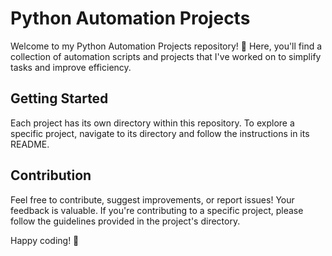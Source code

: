 # Python Automation Projects

Welcome to my Python Automation Projects repository! 🚀 Here, you'll find a collection of automation scripts and projects that I've worked on to simplify tasks and improve efficiency.


## Getting Started

Each project has its own directory within this repository. To explore a specific project, navigate to its directory and follow the instructions in its README.

## Contribution

Feel free to contribute, suggest improvements, or report issues! Your feedback is valuable. If you're contributing to a specific project, please follow the guidelines provided in the project's directory.


Happy coding! 🚀

